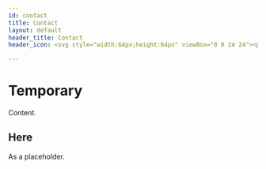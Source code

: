 ```yaml
---
id: contact
title: Contact
layout: default
header_title: Contact
header_icon: <svg style="width:64px;height:64px" viewBox="0 0 24 24"><path fill="#001331" d="M9,22A1,1 0 0,1 8,21V18H4A2,2 0 0,1 2,16V4C2,2.89 2.9,2 4,2H20A2,2 0 0,1 22,4V16A2,2 0 0,1 20,18H13.9L10.2,21.71C10,21.9 9.75,22 9.5,22V22H9M5,5V7H19V5H5M5,9V11H13V9H5M5,13V15H15V13H5Z" /></svg>

---
```




# Temporary
Content.

## Here
As a placeholder.